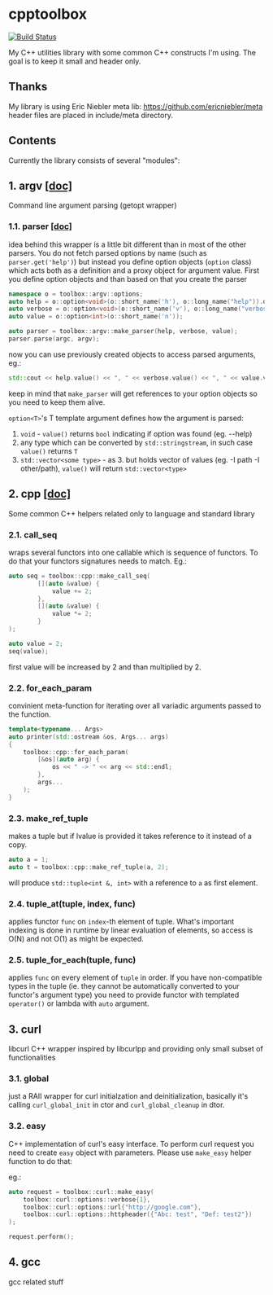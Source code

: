 # cpptoolbox

[![Build Status](https://travis-ci.org/lukaszgemborowski/cpptoolbox.svg?branch=master)](https://travis-ci.org/lukaszgemborowski/cpptoolbox)

My C++ utilities library with some common C++ constructs I'm using. The goal is to keep it small and header only.

## Thanks
My library is using Eric Niebler meta lib: https://github.com/ericniebler/meta header files are placed in include/meta directory.

## Contents
Currently the library consists of several "modules":

## 1. argv [[doc]](doc/toolbox/argv/argv.md)
Command line argument parsing (getopt wrapper)

### 1.1. parser [[doc]](doc/toolbox/argv/parser.md)
idea behind this wrapper is a little bit different than in most of the other parsers. You do not fetch parsed options by name (such as `parser.get('help')`) but instead you define option objects (`option` class) which acts both as a definition and a proxy object for argument value. First you define option objects and than based on that you create the parser

```cpp
namespace o = toolbox::argv::options;
auto help = o::option<void>(o::short_name('h'), o::long_name("help")).description("this help message");
auto verbose = o::option<void>(o::short_name('v'), o::long_name("verbose")).description("be verbose");
auto value = o::option<int>(o::short_name('n'));

auto parser = toolbox::argv::make_parser(help, verbose, value);
parser.parse(argc, argv);
```

now you can use previously created objects to access parsed arguments, eg.:

```cpp
std::cout << help.value() << ", " << verbose.value() << ", " << value.value() << std::endl;
```

keep in mind that `make_parser` will get references to your option objects so you need to keep them alive.

`option<T>`'s T template argument defines how the argument is parsed:
1. `void` - `value()` returns `bool` indicating if option was found (eg. --help)
2. any type which can be converted by `std::stringstream`, in such case `value()` returns `T`
3. `std::vector<some type>` - as 3. but holds vector of values (eg. -I path -I other/path), `value()` will return `std::vector<type>`

## 2. cpp [[doc]](doc/toolbox/cpp/cpp.md)
Some common C++ helpers related only to language and standard library

### 2.1. call_seq
wraps several functors into one callable which is sequence of functors. To do that your functors signatures needs to match. Eg.:

```cpp
auto seq = toolbox::cpp::make_call_seq(
		[](auto &value) {
			value += 2;
		},
		[](auto &value) {
			value *= 2;
		}
);

auto value = 2;
seq(value);
```
first value will be increased by 2 and than multiplied by 2.

### 2.2. for_each_param
convinient meta-function for iterating over all variadic arguments passed to the function.

```cpp
template<typename... Args>
auto printer(std::ostream &os, Args... args)
{
	toolbox::cpp::for_each_param(
		[&os](auto arg) {
			os << " -> " << arg << std::endl;
		},
		args...
	);
}
```

### 2.3. make_ref_tuple
makes a tuple but if lvalue is provided it takes reference to it instead of a copy.

```cpp
auto a = 1;
auto t = toolbox::cpp::make_ref_tuple(a, 2);
```

will produce `std::tuple<int &, int>` with a reference to `a` as first element.

### 2.4. tuple_at(tuple, index, func)
applies functor `func` on `index`-th element of tuple. What's important indexing is done in runtime by linear evaluation of elements, so access is O(N) and not O(1) as might be expected.

### 2.5. tuple_for_each(tuple, func)
applies `func` on every element of `tuple` in order. If you have non-compatible types in the tuple (ie. they cannot be automatically converted to your functor's argument type) you need to provide functor with templated `operator()` or lambda with `auto` argument.

## 3. curl
libcurl C++ wrapper inspired by libcurlpp and providing only small subset of functionalities

### 3.1. global
just a RAII wrapper for curl initialzation and deinitialization, basically it's calling `curl_global_init` in ctor and `curl_global_cleanup` in dtor.

### 3.2. easy
C++ implementation of curl's easy interface. To perform curl request you need to create `easy` object
with parameters. Please use `make_easy` helper function to do that:

eg.:
```cpp
auto request = toolbox::curl::make_easy(
	toolbox::curl::options::verbose{1},
	toolbox::curl::options::url{"http://google.com"},
	toolbox::curl::options::httpheader({"Abc: test", "Def: test2"})
);

request.perform();
```

## 4. gcc
gcc related stuff
